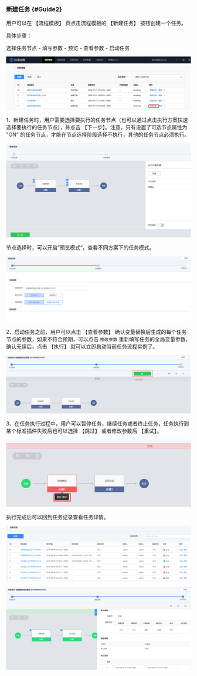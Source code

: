 ### 新建任务 {#Guide2}

用户可以在 【流程模板】 页点击流程模板的 【新建任务】 按钮创建一个任务。

具体步骤：

选择任务节点 - 填写参数 - 预览 - 查看参数 - 启动任务

![任务1](../assets/任务1.jpg)

1、新建任务时，用户需要选择要执行的任务节点（也可以通过点击执行方案快速选择要执行的任务节点），并点击 【下一步】。注意，只有设置了可选节点属性为 "ON" 的任务节点，才能在节点选择阶段选择不执行，其他的任务节点必须执行。

![新建任务1](../assets/新建任务1.png)

节点选择时，可以开启”预览模式“，查看不同方案下的任务模式。

![新建任务2](../assets/新建任务2.png)

2、启动任务之前，用户可以点击 【查看参数】 确认变量替换后生成的每个任务节点的参数，如果不符合预期，可以点击 `修改参数` 重新填写任务的全局变量参数，确认无误后，点击 【执行】 就可以立即启动当前任务流程实例了。

![新建任务3](../assets/新建任务3.png)

3、在任务执行过程中，用户可以暂停任务，继续任务或者终止任务，任务执行到某个标准插件失败后也可以选择 【跳过】 或者修改参数后 【重试】。

![新建任务4](../assets/新建任务4.png)

执行完成后可以回到任务记录查看任务详情。

![任务列表](../assets/任务列表.png)

![新建任务5](../assets/新建任务5.png)